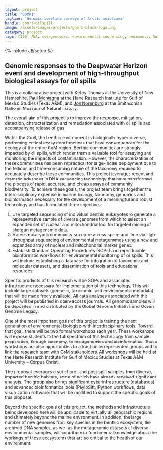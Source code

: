 ```yaml
---
layout: project
title: "GOMRI"
tagline: "Genomic baseline surveys of Arctic meiofauna"
handle: gomri-oilspill
image: /assets/images/projects/gomri-black-logo.png
category: project
tags: [18S rRNA, metagenomics, environmental sequencing, sediments, Gulf of Mexico, oil spill]
---
```

{% include JB/setup %}

## Genomic responses to the Deepwater Horizon event and development of high-throughput biological assays for oil spills

This is a collaborative project with Kelley Thomas at the University of New Hampshire, [Paul Montagna] at the Harte Research Institute for Gulf of Mexico Studies (Texas A&M), and [Jon Norenburg] at the Smithsonian National Museum of Natural History.

The overall aim of this project is to improve the response, mitigation, detection, characterization and remediation associated with oil spills and accompanying release of gas.

Within the GoM, the benthic environment is biologically hyper-diverse, performing critical ecosystem functions that have consequences for the ecology of the entire GoM region. Benthic communities are strongly impacted by oil spills, which render them a valuable tool for assaying and monitoring the impacts of contamination. However, the characterization of these communities has been impractical for large- scale deployment due to the tedious and time-consuming nature of the taxonomy required to accurately describe these communities. This project leverages recent and dramatic advances in DNA sequencing technology that have transformed the process of rapid, accurate, and cheap assays of community biodiversity. To achieve these goals, the project team brings together the interdisciplinary expertise in marine biology, taxonomy, genomics and bioinformatics necessary for the development of a meaningful and robust technology and has formulated three objectives:

1. Use targeted sequencing of individual benthic eukaryotes to generate a representative sample of diverse genomes from which to select an expanded set of nuclear and mitochondrial loci for targeted mining of shotgun metagenomic data.
1. Assess eukaryotic community structure across space and time via high-throughput sequencing of environmental metagenomes using a new and expanded array of nuclear and mitochondrial marker genes.
1. Establish Standard Operating Procedures (SOPs) and reproducible bioinformatic workflows for environmental monitoring of oil spills. This will include establishing a database for integration of taxonomic and molecular datasets, and dissemination of tools and educational resources.

Specific products of this research will be SOPs and associated infrastructure necessary for implementation of this technology. This will include large datasets (genomic, taxonomic, and environmental metadata) that will be made freely available. All data analyses associated with this project will be published in open-access journals. All genomic samples will be deposited in and distributed by the Global Genome Initiative and Ocean Genome Legacy.

One of the most important goals of this project is training the next generation of environmental biologists with interdisciplinary tools. Toward that goal, there will be two formal workshops each year. These workshops will expose students to the full spectrum of this technology from sample preparation, through taxonomy, to metagenomics and bioinformatics. These workshops are also opportunities to attract underrepresented groups and to link the research team with GoM stakeholders. All workshops will be held at the Harte Research Institute for Gulf of Mexico Studies at Texas A&M University – Corpus Christi.

The proposal leverages a set of pre- and post-spill samples from diverse, impacted benthic habitats, some of which have already received significant analysis. The group also brings significant cyberinfrastructure (databases) and advanced bioinformatics tools (PhyloSift, iPython workflows, data visualization software) that will be modified to support the specific goals of this proposal.

Beyond the specific goals of this project, the methods and infrastructure being developed here will be applicable to virtually all geographic regions and ultimately beyond the marine environment. In addition, the large number of new genomes from key species in the benthic ecosystem, the archived DNA samples, as well as the metagenomic datasets of diverse environmental samples, will contribute to fundamental knowledge about the workings of these ecosystems that are so critical to the health of our environment.

[Paul Montagna]: http://www.harteresearchinstitute.org/dr-paul-montagna
[Jon Norenburg]: http://invertebrates.si.edu/staff/norenburg.cfm
